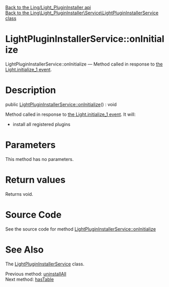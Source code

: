[Back to the Ling/Light_PluginInstaller api](https://github.com/lingtalfi/Light_PluginInstaller/blob/master/doc/api/Ling/Light_PluginInstaller.md)<br>
[Back to the Ling\Light_PluginInstaller\Service\LightPluginInstallerService class](https://github.com/lingtalfi/Light_PluginInstaller/blob/master/doc/api/Ling/Light_PluginInstaller/Service/LightPluginInstallerService.md)


LightPluginInstallerService::onInitialize
================



LightPluginInstallerService::onInitialize — Method called in response to [the Light.initialize_1 event](https://github.com/lingtalfi/Light/blob/master/personal/mydoc/pages/events.md).




Description
================


public [LightPluginInstallerService::onInitialize](https://github.com/lingtalfi/Light_PluginInstaller/blob/master/doc/api/Ling/Light_PluginInstaller/Service/LightPluginInstallerService/onInitialize.md)() : void




Method called in response to [the Light.initialize_1 event](https://github.com/lingtalfi/Light/blob/master/personal/mydoc/pages/events.md).
It will:
- install all registered plugins




Parameters
================

This method has no parameters.


Return values
================

Returns void.








Source Code
===========
See the source code for method [LightPluginInstallerService::onInitialize](https://github.com/lingtalfi/Light_PluginInstaller/blob/master/Service/LightPluginInstallerService.php#L215-L218)


See Also
================

The [LightPluginInstallerService](https://github.com/lingtalfi/Light_PluginInstaller/blob/master/doc/api/Ling/Light_PluginInstaller/Service/LightPluginInstallerService.md) class.

Previous method: [uninstallAll](https://github.com/lingtalfi/Light_PluginInstaller/blob/master/doc/api/Ling/Light_PluginInstaller/Service/LightPluginInstallerService/uninstallAll.md)<br>Next method: [hasTable](https://github.com/lingtalfi/Light_PluginInstaller/blob/master/doc/api/Ling/Light_PluginInstaller/Service/LightPluginInstallerService/hasTable.md)<br>


